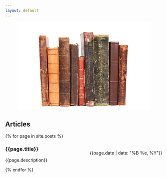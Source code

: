 ```yaml
---
layout: default
---
```


<center><img src="/img/books.png"></center>

## Articles

{% for page in site.posts %}
<div class="item" onclick="location.href='{{page.url}}'">
<p style="float:right" class="date">{{page.date | date: "%B %e, %Y"}}</p>
      <h3>{{page.title}}</h3>
      <p>{{page.description}}</p>
</div>
{% endfor %}
